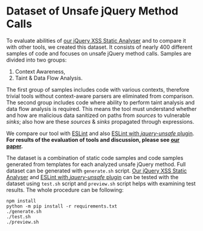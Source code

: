 # Dataset of Unsafe jQuery Method Calls

To evaluate abilities of [our jQuery XSS Static Analyser](../README.md) and
to compare it with other tools, we created this dataset. It consists of nearly
400 different samples of code and focuses on unsafe jQuery method calls.
Samples are divided into two groups:

1) Context Awareness,
2) Taint & Data Flow Analysis.

The first group of samples includes code with various contexts, therefore
trivial tools without context-aware parsers are eliminated from comparison.
The second group includes code where ability to perform taint analysis and
data flow analysis is required. This means the tool must understand whether
and how are malicious data sanitized on paths from *sources* to vulnerable
*sinks*; also how are these *sources* & *sinks* propagated through expressions.

We compare our tool with [ESLint](https://eslint.org/) and also
[ESLint with *jquery-unsafe* plugin](https://github.com/cdd/eslint-plugin-jquery-unsafe).
**For results of the evaluation of tools and discussion,
please see [our paper](../README.md#publication).**

The dataset is a combination of static code samples and code samples
generated from templates for each analyzed unsafe jQuery method.
Full dataset can be generated with `generate.sh` script. 
[Our jQuery XSS Static Analyser](../README.md) and
[ESLint with *jquery-unsafe* plugin](https://github.com/cdd/eslint-plugin-jquery-unsafe)
can be tested with the dataset using `test.sh` script
and `preview.sh` script helps with examining test results.
The whole procedure can be following:

```shell
npm install
python -m pip install -r requirements.txt
./generate.sh
./test.sh
./preview.sh
```
